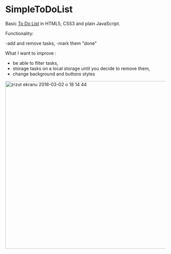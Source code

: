 # SimpleToDoList
Basic [To Do List](https://dominikalus.github.io/SimpleToDoList/) in HTML5, CSS3 and plain JavaScript.

Functionality: 

-add and remove tasks,
-mark them "done"

What I want to improve :
- be able to filter tasks,
- storage tasks on a local storage until you decide to remove them,
- change background and buttons styles


<img width="526" alt="zrzut ekranu 2018-03-02 o 18 14 44" src="https://user-images.githubusercontent.com/32678921/36912136-1a15ba2c-1e46-11e8-90fd-48d009081678.png">
